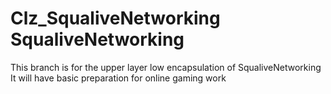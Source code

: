 # Clz_SqualiveNetworking SqualiveNetworking

This branch is for the upper layer low encapsulation of SqualiveNetworking
It will have basic preparation for online gaming work
